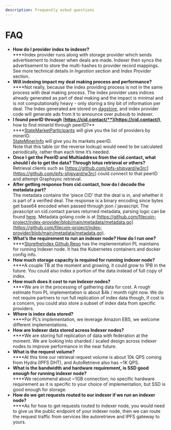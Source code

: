 ```yaml
---
description: Frequently asked questions
---
```


# FAQ

* **How do I provider index to indexer?**\
  ****Index provider runs along with storage provider which sends advertisement to Indexer when deals are made. Indexer then syncs the advertisement to store the multi-hashes to provider record mappings. See more technical details in _Ingestion_ section and _Index Provider_ section.
* **Will indexing impact my deal making process and performance?**\
  ****Not really, because the index providing process is not in the same process with deal making process. The index provider uses indices already generated as part of deal making and the impact is minimal and is not computationally heavy - only storing a tiny bit of information per deal. The Index generated are stored on [dagstore](https://github.com/filecoin-project/dagstore), and index provider code will generate ads from it to announce over pubsub to indexer.
* **I found peerID through** [**https://cid.contact/**](https://cid.contact/)**, how to find minerId through peerID?**\
  ****[StateMarketParticipants](https://filecoin-shipyard.github.io/js-lotus-client/api/full-node-api/state.html#statemarketparticipants) will give you the list of providers by minerID.[ \
  StateMinerInfo](https://filecoin-shipyard.github.io/js-lotus-client/api/full-node-api/state.html#stateminerinfo) will give you its markets peerID. \
  Note that this table (or the reverse lookup) would need to be calculated periodically, rather than each time it’s needed.
* **Once I get the PeerID and Multiaddress from the cid.contact, what should I do to get the data? Through lotus retrieval or others?** \
  Retrieval clients such as [https://github.com/ipfs-shipyard/w3rc](https://github.com/ipfs-shipyard/w3rc) could connect to that peerID and attempt Graphsync retrieval.
* **After getting response from cid.contact, how do I decode the metadata part?**\
  The metadata contains the ‘piece CID’ that the deal is in, and whether it is part of a verified deal. The response is a binary encoding since bytes get base64 encoded when passed through json / javascript. The javascript on cid.contact parses returned metadata, parsing logic can be found [here](https://github.com/willscott/cid.contact/blob/cd64dc5b0f2d56d9f232814fa066257a5fe2e506/index.html#L281-L294). Metadata golang code is at [https://github.com/filecoin-project/index-provider/blob/main/metadata/metadata.go](https://github.com/filecoin-project/index-provider/blob/main/metadata/metadata.go).
* **What’s the requirement to run an indexer node? How do I run one?**\
  ****[StoretheIndex Github Repo](https://github.com/filecoin-project/storetheindex) has the implementation PL maintains for running Indexer node. It has the Kubernetes containers and docker config info.
* **How much storage capacity is required for running indexer node?**\
  ****A couple TB at the moment and growing, it could grow to 1PB in the future. You could also index a portion of the data instead of full copy of index.
* **How much does it cost to run Indexer nodes?**\
  ****We are in the processing of gathering data for cost. A rough estimate from PL implementation is about $4k / month right now. We do not require partners to run full replication of index data though, if cost is a concern, you could also store a subset of index data from specific providers.
* **Where is index data stored?**\
  ****For PL’s implementation, we leverage Amazon EBS, we welcome different implementations.
* **How are Indexer data stored across Indexer nodes?**\
  ****We are storing full replication of data with federation at the moment. We are looking into sharded / scaled design across indexer nodes to improve performance in the near future.
* **What is the request volume?**\
  ****At this time our retrieval request volume is about 10k QPS coming from Hydra (IPFS DHT), and AutoRetrieve also has \~1K QPS.
* **What is the bandwidth and hardware requirement, is SSD good enough for running indexer node?**\
  ****We recommend about \~1GB connection; no specific hardware requirement as it is specific to your choice of implementation, but SSD is good enough for storage.
* **How do we get requests routed to our indexer if we run an indexer node?**\
  ****As for how to get requests routed to indexer node, you would need to give us the public endpoint of your indexer node, then we can route the request traffic from services like autoretrieve and IPFS gateway to yours.
